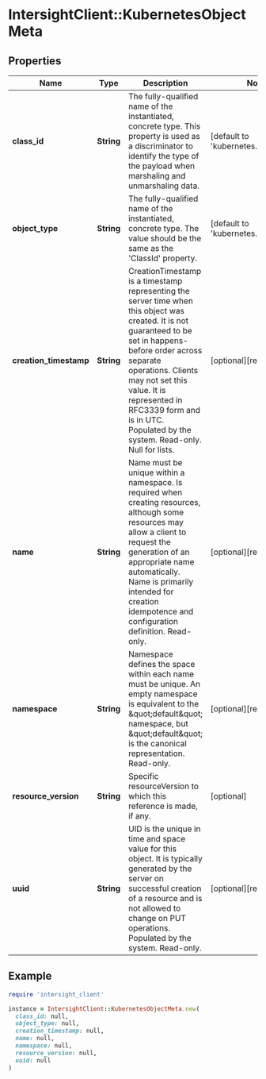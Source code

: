 # IntersightClient::KubernetesObjectMeta

## Properties

| Name | Type | Description | Notes |
| ---- | ---- | ----------- | ----- |
| **class_id** | **String** | The fully-qualified name of the instantiated, concrete type. This property is used as a discriminator to identify the type of the payload when marshaling and unmarshaling data. | [default to &#39;kubernetes.ObjectMeta&#39;] |
| **object_type** | **String** | The fully-qualified name of the instantiated, concrete type. The value should be the same as the &#39;ClassId&#39; property. | [default to &#39;kubernetes.ObjectMeta&#39;] |
| **creation_timestamp** | **String** | CreationTimestamp is a timestamp representing the server time when this object was created. It is not guaranteed to be set in happens-before order across separate operations. Clients may not set this value. It is represented in RFC3339 form and is in UTC. Populated by the system. Read-only. Null for lists. | [optional][readonly] |
| **name** | **String** | Name must be unique within a namespace. Is required when creating resources, although some resources may allow a client to request the generation of an appropriate name automatically. Name is primarily intended for creation idempotence and configuration definition. Read-only. | [optional][readonly] |
| **namespace** | **String** | Namespace defines the space within each name must be unique. An empty namespace is equivalent to the \&quot;default\&quot; namespace, but \&quot;default\&quot; is the canonical representation. Read-only. | [optional][readonly] |
| **resource_version** | **String** | Specific resourceVersion to which this reference is made, if any. | [optional] |
| **uuid** | **String** | UID is the unique in time and space value for this object. It is typically generated by the server on successful creation of a resource and is not allowed to change on PUT operations. Populated by the system. Read-only. | [optional][readonly] |

## Example

```ruby
require 'intersight_client'

instance = IntersightClient::KubernetesObjectMeta.new(
  class_id: null,
  object_type: null,
  creation_timestamp: null,
  name: null,
  namespace: null,
  resource_version: null,
  uuid: null
)
```

